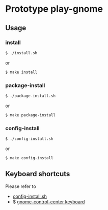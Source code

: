 
# Prototype play-gnome


## Usage


### install

``` sh
$ ./install.sh
```

or

``` sh
$ make install
```


### package-install

``` sh
$ ./package-install.sh
```

or

``` sh
$ make package-install
```


### config-install

``` sh
$ ./config-install.sh
```

or

``` sh
$ make config-install
```


## Keyboard shortcuts

Please refer to

* [config-install.sh](config-install.sh#L68)
* $ [gnome-control-center keyboard](http://manpages.ubuntu.com/manpages/bionic/en/man1/gnome-control-center.1.html)
